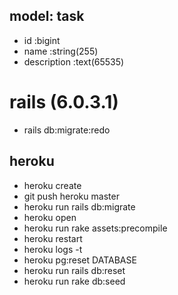 ## model: task

* id    :bigint
* name  :string(255)
* description  :text(65535)
# rails (6.0.3.1)
* rails db:migrate:redo
## heroku
* heroku create
* git push heroku master
* heroku run rails db:migrate
* heroku open
* heroku run rake assets:precompile
* heroku restart
* heroku logs -t
* heroku pg:reset DATABASE
* heroku run rails db:reset
* heroku run rake db:seed